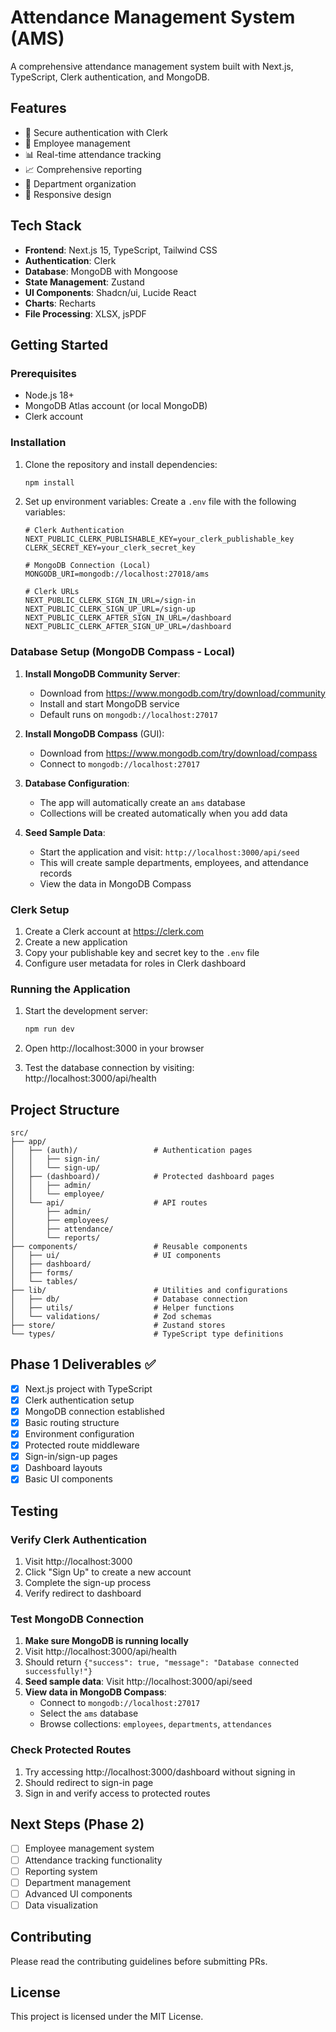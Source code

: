 # Attendance Management System (AMS)

A comprehensive attendance management system built with Next.js, TypeScript, Clerk authentication, and MongoDB.

## Features

- 🔐 Secure authentication with Clerk
- 👥 Employee management
- 📊 Real-time attendance tracking
- 📈 Comprehensive reporting
- 🏢 Department organization
- 📱 Responsive design

## Tech Stack

- **Frontend**: Next.js 15, TypeScript, Tailwind CSS
- **Authentication**: Clerk
- **Database**: MongoDB with Mongoose
- **State Management**: Zustand
- **UI Components**: Shadcn/ui, Lucide React
- **Charts**: Recharts
- **File Processing**: XLSX, jsPDF

## Getting Started

### Prerequisites

- Node.js 18+ 
- MongoDB Atlas account (or local MongoDB)
- Clerk account

### Installation

1. Clone the repository and install dependencies:
   ```bash
   npm install
   ```

2. Set up environment variables:
   Create a `.env` file with the following variables:
   ```env
   # Clerk Authentication
   NEXT_PUBLIC_CLERK_PUBLISHABLE_KEY=your_clerk_publishable_key
   CLERK_SECRET_KEY=your_clerk_secret_key
   
   # MongoDB Connection (Local)
   MONGODB_URI=mongodb://localhost:27018/ams
   
   # Clerk URLs
   NEXT_PUBLIC_CLERK_SIGN_IN_URL=/sign-in
   NEXT_PUBLIC_CLERK_SIGN_UP_URL=/sign-up
   NEXT_PUBLIC_CLERK_AFTER_SIGN_IN_URL=/dashboard
   NEXT_PUBLIC_CLERK_AFTER_SIGN_UP_URL=/dashboard
   ```

### Database Setup (MongoDB Compass - Local)

1. **Install MongoDB Community Server**:
   - Download from https://www.mongodb.com/try/download/community
   - Install and start MongoDB service
   - Default runs on `mongodb://localhost:27017`

2. **Install MongoDB Compass** (GUI):
   - Download from https://www.mongodb.com/try/download/compass
   - Connect to `mongodb://localhost:27017`

3. **Database Configuration**:
   - The app will automatically create an `ams` database
   - Collections will be created automatically when you add data

4. **Seed Sample Data**:
   - Start the application and visit: `http://localhost:3000/api/seed`
   - This will create sample departments, employees, and attendance records
   - View the data in MongoDB Compass

### Clerk Setup

1. Create a Clerk account at https://clerk.com
2. Create a new application
3. Copy your publishable key and secret key to the `.env` file
4. Configure user metadata for roles in Clerk dashboard

### Running the Application

1. Start the development server:
   ```bash
   npm run dev
   ```

2. Open http://localhost:3000 in your browser

3. Test the database connection by visiting: http://localhost:3000/api/health

## Project Structure

```
src/
├── app/
│   ├── (auth)/                 # Authentication pages
│   │   ├── sign-in/
│   │   └── sign-up/
│   ├── (dashboard)/            # Protected dashboard pages
│   │   ├── admin/
│   │   └── employee/
│   └── api/                    # API routes
│       ├── admin/
│       ├── employees/
│       ├── attendance/
│       └── reports/
├── components/                 # Reusable components
│   ├── ui/                     # UI components
│   ├── dashboard/
│   ├── forms/
│   └── tables/
├── lib/                        # Utilities and configurations
│   ├── db/                     # Database connection
│   ├── utils/                  # Helper functions
│   └── validations/            # Zod schemas
├── store/                      # Zustand stores
└── types/                      # TypeScript type definitions
```

## Phase 1 Deliverables ✅

- [x] Next.js project with TypeScript
- [x] Clerk authentication setup
- [x] MongoDB connection established
- [x] Basic routing structure
- [x] Environment configuration
- [x] Protected route middleware
- [x] Sign-in/sign-up pages
- [x] Dashboard layouts
- [x] Basic UI components

## Testing

### Verify Clerk Authentication
1. Visit http://localhost:3000
2. Click "Sign Up" to create a new account
3. Complete the sign-up process
4. Verify redirect to dashboard

### Test MongoDB Connection
1. **Make sure MongoDB is running locally**
2. Visit http://localhost:3000/api/health
3. Should return `{"success": true, "message": "Database connected successfully!"}`
4. **Seed sample data**: Visit http://localhost:3000/api/seed
5. **View data in MongoDB Compass**:
   - Connect to `mongodb://localhost:27017`
   - Select the `ams` database
   - Browse collections: `employees`, `departments`, `attendances`

### Check Protected Routes
1. Try accessing http://localhost:3000/dashboard without signing in
2. Should redirect to sign-in page
3. Sign in and verify access to protected routes

## Next Steps (Phase 2)

- [ ] Employee management system
- [ ] Attendance tracking functionality
- [ ] Reporting system
- [ ] Department management
- [ ] Advanced UI components
- [ ] Data visualization

## Contributing

Please read the contributing guidelines before submitting PRs.

## License

This project is licensed under the MIT License.
